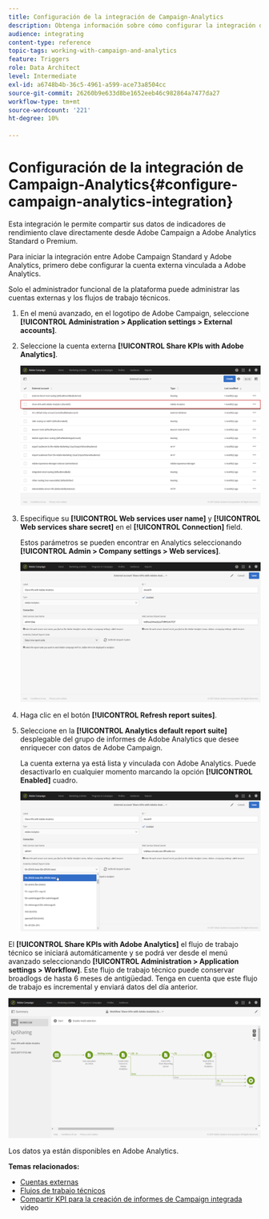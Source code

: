 ```yaml
---
title: Configuración de la integración de Campaign-Analytics
description: Obtenga información sobre cómo configurar la integración de Adobe Analytics para empezar a medir el éxito de los envíos de correo electrónico.
audience: integrating
content-type: reference
topic-tags: working-with-campaign-and-analytics
feature: Triggers
role: Data Architect
level: Intermediate
exl-id: a6748b4b-36c5-4961-a599-ace73a8504cc
source-git-commit: 26260b9e633d8be1652eeb46c982864a7477da27
workflow-type: tm+mt
source-wordcount: '221'
ht-degree: 10%

---
```


# Configuración de la integración de Campaign-Analytics{#configure-campaign-analytics-integration}

Esta integración le permite compartir sus datos de indicadores de rendimiento clave directamente desde Adobe Campaign a Adobe Analytics Standard o Premium.

Para iniciar la integración entre Adobe Campaign Standard y Adobe Analytics, primero debe configurar la cuenta externa vinculada a Adobe Analytics.

Solo el administrador funcional de la plataforma puede administrar las cuentas externas y los flujos de trabajo técnicos.

1. En el menú avanzado, en el logotipo de Adobe Campaign, seleccione **[!UICONTROL Administration > Application settings > External accounts]**.
1. Seleccione la cuenta externa **[!UICONTROL Share KPIs with Adobe Analytics]**.

   ![](assets/analytics_2.png)

1. Especifique su **[!UICONTROL Web services user name]** y **[!UICONTROL Web services share secret]** en el **[!UICONTROL Connection]** field.

   Estos parámetros se pueden encontrar en Analytics seleccionando **[!UICONTROL Admin > Company settings > Web services]**.

   ![](assets/analytics_1.png)

1. Haga clic en el botón **[!UICONTROL Refresh report suites]**.
1. Seleccione en la **[!UICONTROL Analytics default report suite]** desplegable del grupo de informes de Adobe Analytics que desee enriquecer con datos de Adobe Campaign.

   La cuenta externa ya está lista y vinculada con Adobe Analytics. Puede desactivarlo en cualquier momento marcando la opción **[!UICONTROL Enabled]** cuadro.

   ![](assets/analytics.png)

El **[!UICONTROL Share KPIs with Adobe Analytics]** el flujo de trabajo técnico se iniciará automáticamente y se podrá ver desde el menú avanzado seleccionando **[!UICONTROL Administration > Application settings > Workflow]**. Este flujo de trabajo técnico puede conservar broadlogs de hasta 6 meses de antigüedad. Tenga en cuenta que este flujo de trabajo es incremental y enviará datos del día anterior.

![](assets/analytics_3.png)

Los datos ya están disponibles en Adobe Analytics.

**Temas relacionados:**

* [Cuentas externas](../../administration/using/external-accounts.md)
* [Flujos de trabajo técnicos](../../administration/using/technical-workflows.md)
* [Compartir KPI para la creación de informes de Campaign integrada](https://helpx.adobe.com/es/marketing-cloud/how-to/email-marketing.html) video

